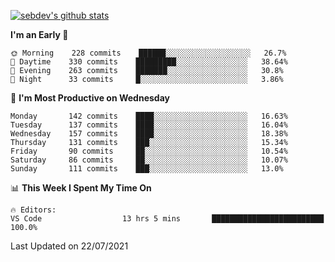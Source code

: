 [![sebdev's github stats](https://github-readme-stats.vercel.app/api?username=sebdeveloper6952&theme=vue-dark)](https://github.com/anuraghazra/github-readme-stats)
<!--START_SECTION:waka-->
**I'm an Early 🐤** 

```text
🌞 Morning    228 commits    ██████░░░░░░░░░░░░░░░░░░░   26.7% 
🌆 Daytime    330 commits    █████████░░░░░░░░░░░░░░░░   38.64% 
🌃 Evening    263 commits    ███████░░░░░░░░░░░░░░░░░░   30.8% 
🌙 Night      33 commits     █░░░░░░░░░░░░░░░░░░░░░░░░   3.86%

```
📅 **I'm Most Productive on Wednesday** 

```text
Monday       142 commits    ████░░░░░░░░░░░░░░░░░░░░░   16.63% 
Tuesday      137 commits    ████░░░░░░░░░░░░░░░░░░░░░   16.04% 
Wednesday    157 commits    ████░░░░░░░░░░░░░░░░░░░░░   18.38% 
Thursday     131 commits    ███░░░░░░░░░░░░░░░░░░░░░░   15.34% 
Friday       90 commits     ██░░░░░░░░░░░░░░░░░░░░░░░   10.54% 
Saturday     86 commits     ██░░░░░░░░░░░░░░░░░░░░░░░   10.07% 
Sunday       111 commits    ███░░░░░░░░░░░░░░░░░░░░░░   13.0%

```


📊 **This Week I Spent My Time On** 

```text
🔥 Editors: 
VS Code                  13 hrs 5 mins       █████████████████████████   100.0%

```


 Last Updated on 22/07/2021
<!--END_SECTION:waka-->
